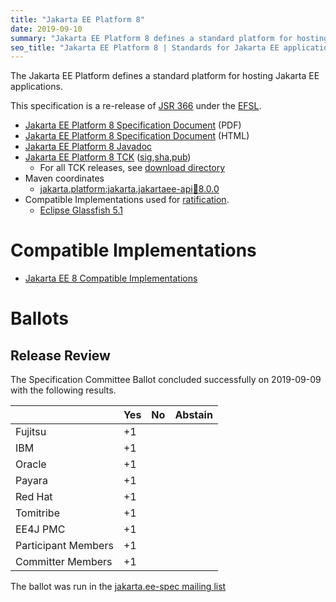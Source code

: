 ```yaml
---
title: "Jakarta EE Platform 8"
date: 2019-09-10
summary: "Jakarta EE Platform 8 defines a standard platform for hosting Jakarta EE applications. Find specifications and compatible implementations."
seo_title: "Jakarta EE Platform 8 | Standards for Jakarta EE applications"
---
```

The Jakarta EE Platform defines a standard platform for hosting Jakarta EE applications.

This specification is a re-release of [JSR 366](http://jcp.org/en/jsr/detail?id=366) under the [EFSL](https://www.eclipse.org/legal/efsl/).

* [Jakarta EE Platform 8 Specification Document](./platform-spec-8.pdf) (PDF)
* [Jakarta EE Platform 8 Specification Document](./platform-spec-8.html) (HTML)
* [Jakarta EE Platform 8 Javadoc](./apidocs)
* [Jakarta EE Platform 8 TCK](https://download.eclipse.org/jakartaee/platform/8/jakarta-jakartaeetck-8.0.0.zip) ([sig](https://download.eclipse.org/jakartaee/platform/8/jakarta-jakartaeetck-8.0.0.zip.sig),[sha](https://download.eclipse.org/jakartaee/platform/8/jakarta-jakartaeetck-8.0.0.zip.sha256),[pub](https://jakarta.ee/specifications/jakartaee-spec-committee.pub))
  * For all TCK releases, see [download directory](https://download.eclipse.org/jakartaee/platform/8/)
* Maven coordinates
  * [jakarta.platform:jakarta.jakartaee-api:jar:8.0.0](https://central.sonatype.com/artifact/jakarta.platform/jakarta.jakartaee-api/8.0.0/jar)
* Compatible Implementations used for [ratification](https://www.eclipse.org/projects/efsp/?version=1.2#efsp-ratification).
  * [Eclipse Glassfish 5.1](https://projects.eclipse.org/projects/ee4j.glassfish/downloads)

# Compatible Implementations
* [Jakarta EE 8 Compatible Implementations](https://jakarta.ee/compatibility/#tab-8)

# Ballots

## Release Review

The Specification Committee Ballot concluded successfully on 2019-09-09 with the following results.

|                       |  Yes    | No      | Abstain  |
|-----------------------|---------|---------|----------|
|Fujitsu                |   +1    |         |          |
|IBM                    |   +1    |         |          |
|Oracle                 |   +1    |         |          |
|Payara                 |   +1    |         |          |
|Red Hat                |   +1    |         |          |
|Tomitribe              |   +1    |         |          |
|EE4J PMC               |   +1    |         |          |
|Participant Members    |   +1    |         |          |
|Committer Members      |   +1    |         |          |

The ballot was run in the [jakarta.ee-spec mailing list](https://www.eclipse.org/lists/jakarta.ee-spec/msg00534.html)
